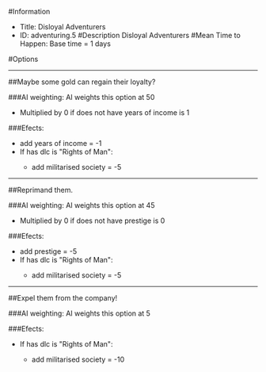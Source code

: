 #Information
 - Title: Disloyal Adventurers
 - ID: adventuring.5
#Description
Disloyal Adventurers
#Mean Time to Happen:
Base time = 1 days

#Options

___
##Maybe some gold can regain their loyalty?

###AI weighting:
AI weights this option at 50
 - Multiplied by 0 if does not have years of income is 1


###Efects:<ul><li>add years of income = -1</li><li>If has dlc is "Rights of Man":</li><ul><li>add militarised society = -5</li></ul></ul>

___
##Reprimand them.

###AI weighting:
AI weights this option at 45
 - Multiplied by 0 if does not have prestige is 0


###Efects:<ul><li>add prestige = -5</li><li>If has dlc is "Rights of Man":</li><ul><li>add militarised society = -5</li></ul></ul>

___
##Expel them from the company!

###AI weighting:
AI weights this option at 5


###Efects:<ul><li>If has dlc is "Rights of Man":</li><ul><li>add militarised society = -10</li></ul></ul>
